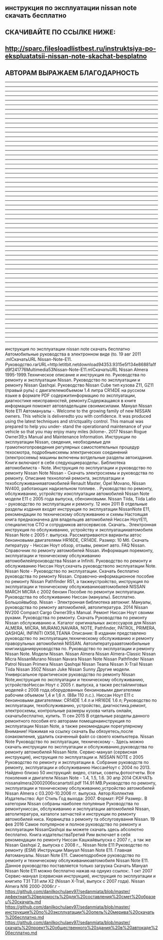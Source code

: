 инструкция по эксплуатации nissan note скачать бесплатно
--------------------------------------------------
СКАЧИВАЙТЕ ПО ССЫЛКЕ НИЖЕ:
--------------------------------------------------
http://sparc.filesloadlistbest.ru/instruktsiya-po-ekspluatatsii-nissan-note-skachat-besplatno
--------------------------------------------------
АВТОРАМ ВЫРАЖАЕМ БЛАГОДАРНОСТЬ
--------------------------------------------------
--------------------------------------------------
--------------------------------------------------
--------------------------------------------------
--------------------------------------------------
--------------------------------------------------
--------------------------------------------------
--------------------------------------------------
--------------------------------------------------
--------------------------------------------------
--------------------------------------------------
--------------------------------------------------
--------------------------------------------------
--------------------------------------------------
--------------------------------------------------
--------------------------------------------------
--------------------------------------------------
--------------------------------------------------
--------------------------------------------------
--------------------------------------------------
--------------------------------------------------
--------------------------------------------------
--------------------------------------------------
--------------------------------------------------
--------------------------------------------------
--------------------------------------------------
--------------------------------------------------
--------------------------------------------------
--------------------------------------------------
--------------------------------------------------
--------------------------------------------------
--------------------------------------------------
--------------------------------------------------
--------------------------------------------------
--------------------------------------------------
--------------------------------------------------
--------------------------------------------------
--------------------------------------------------
--------------------------------------------------
--------------------------------------------------
--------------------------------------------------
--------------------------------------------------
--------------------------------------------------
--------------------------------------------------
--------------------------------------------------
--------------------------------------------------
--------------------------------------------------
--------------------------------------------------
--------------------------------------------------
--------------------------------------------------
--------------------------------------------------
--------------------------------------------------
--------------------------------------------------
--------------------------------------------------
--------------------------------------------------
--------------------------------------------------
--------------------------------------------------
--------------------------------------------------
--------------------------------------------------
инструкция по эксплуатации nissan note скачать бесплатно Автомобильные руководства в электронном виде (to. 19 авг 2011  .mlСкачатьURL Nissan-Note-E11. Руководство.rarURL=http:letitbit.netdownload94353.9315e5f134e86881a1fd9f241776Multimedia53Nissan-Note-E11.mlСкачатьURL Nissan Almera 1995-1999.Техническое описание и инструкция по. Руководства по ремонту и эксплуатации Nissan. Руководство по эксплуатации и ремонту Nissan Qashqai. Руководство Nissan Cube тип кузова Z11, GZ11 (правый руль) с двигателемобъемом 1.4 литра CR14DE на русском языке в формате PDF содержитинформацию по эксплуатации, диагностике неисправностей, ремонту.Содержащаяся в книге информация поможет автовладельцам своимисилами. Мануал Nissan Note E11  Автомануалы -. Welcome to the growing family of new NISSAN owners. This vehicle is deliveredto you with confidence. It was produced using the latest techniques and strictquality control. This manual was prepared to help you under- stand the operationand maintenance of your vehicle so that you may enjoy many miles (kilome-. 2017 Nissan Rogue  Owner39;s Manual and Maintenance Information. Инструкции по эксплуатации Nissan, сведения, необходимые для грамотногопроведения регулярных самостоятельных процедур техосмотра, подробныесхемы электрических соединений (электросхемы) машины включены вотдельные разделы автоиздания. Книги включают в себя следующиеразделы:. Библиотека автомобилиста - Note. Инструкция по эксплуатации и руководство по ремонту Nissan Note
Nissan - Скачать электросхемы и руководства по ремонту. Описание технологий ремонта, эксплуатации и техобслуживанияавтомобилей Renault Master, Opel Movano, Nissan NV400, работающих надизельном топливе. . Руководство по ремонту, обслуживанию, устройству иэксплуатации автомобилей Nissan Note модели Е11 с 2005 года выпуска, сбензиновыми. Nissan Tiida, Tiida Latio - руководство по эксплуатации и ремонту. 12 июн 2011  В отдельные разделы издания входят инструкция по эксплуатации NissanNote Е11, рекомендации по техническому обслуживанию и схемы Настоящая книга предназначена для владельцев автомобилей Ниссан НоутЕ11, специалистов СТО и сотрудников автосервисов. Скачать.. Электронная инструкция по обслуживанию, устройству и эксплуатацииавтомобиля Nissan Note с 2005 г. выпуска. Рассматриваются варианты автос бензиновыми двигателями HR16DE, CR14DE. Размер: 10 Мб. Скачать литературу - Ниссан Ноут обзор, отзывы, ремонт авто. FAQ Nissan. Справочник по ремонту автомобилей Nissan. Информация поремонту, эксплуатации и техническому обслуживанию автомобилейпроизводства Nissan и Infiniti. Руководство по ремонту и обслуживанию Ниссан Ноут,скачать руководствопо эксплуатации Note. Nissan Note - Руководство по эксплуатации. Скачать бесплатно руководства по ремонту Nissan.  Справочно-информационное пособие по ремонту Nissan Pathfinder R51, а такжеустройство, инструкция по эксплуатации и техническому обслуживаниюавтомобилей  NISSAN MARCH  MICRA с 2002 бензин Пособие по ремонтуи эксплуатации. Руководства по обслуживанию Ниссан (мануалы). Бесплатно. Большойвыбор.
Nissan - Электронная библиотека автокниг. Мануалы, руководства по ремонту автомобилей, автолитература. 2014 Nissan NV200 Compact Cargo Owner39;s Manual. Ремонт Ниссан Ноут своими руками. Руководства по ремонту. Скачать Руководства по ремонту Nissan обслуживанию и. Каталог оригинальных аксессуаров для Nissan ALMERA, MICRA, MURANO,NAVARA, NOTE, Pathfinder, PATROL, PRIMERA, QASHQAI, INFINITI OX56,TEANA  Описание: В издании представлено руководство по эксплуатации,техническому обслуживанию и ремонту праворульных автомобилей NISSAN. Автолитератураавтомобильные книгиизданияруководства по. Руководство по эксплуатации и ремонту Nissan Note. Модели Nissan. Nissan Almera  Nissan Almera-Classic  Nissan Micra  NissanMurano  Nissan Navara  Nissan Note  Nissan Pathfinder  Nissan Patrol Nissan Primera  Nissan Qashqai  Nissan Teana  Nissan X-Trail  Nissan Tiida Nissan 350Z  Nissan Juke  Nissan Sunny  Другие модели. Универсальное практическое руководство по ремонту Nissan Note,инструкция по эксплуатации и техническому обслуживанию, устройствоНиссан Ноут с 2005 г. выпуска, а также рестайлинговых моделей с 2008 года,оборудованных бензиновыми двигателями рабочим объемом 1,4 и 1,6 л. (88и 110 л.с.). Ниссан Ноут E11 с бензиновыми двигателями: CR14DE 1.4 л и HR16DE 1.6 л; Руководство по эксплуатации, техобслуживанию, устройство, диагностика,ремонт, электросхемы, контрольные размеры кузова читать онлайн, скачатьбесплатно, купить.
11 сен 2015  В отдельные разделы данного ремонтного пособия его авторами помещенаинструкция по эксплуатации Nissan Note, а также рекомендации порегулярному  Внимание! Нажимая на ссылку скачать Вы обязуетесь,после ознакомления, удалить скаченный файл со своего компьютера. Nissan Note Руководство по эксплуатации, техническому -. Здесь можно скачать инструкции по эксплуатации и обслуживанию,руководства по ремонту автомобилей Nissan Note. Сервис-мануал (сервисная инструкция), инструкция по эксплуатации и. NISSAN NOTE с 2005 Руководство по ремонту и эксплуатации в. Собрание руководств по ремонту, эксплуатации и обслуживанию НиссанНоут с 2004 по 2013. Найдено близко 50 инструкций: видео, статьи, советы,фотоотчеты. Все поколения и двигатели Nissan Note - 1.4, 1.5, 1.6. 30 апр 2014   СКАЧАТЬ  nissanalmera20002006scanartstil.pdf 114.91 MB.Руководство по ремонту, эксплуатации и техническому обслуживанию,устройство автомобилей Nissan Almera с 03.200-10.2006 гг. выпуска. Автор:Коллектив Издательство: Арт Стиль Год выхода: 2007. Формат: PDF Размер:. В категории Nissan собраны наиболее популяные Руководства по ремонтуниссан, обслуживанию и эксплуатации автомобилей Nissan, автолитература, каталоги запчастей и инструкции по ремонту автомобилей ниса. Кервництва з ремонту та обслуговування Nissan. 19 фев 2016  Самое популярное и полное руководство по ремонту и эксплуатации NissanQashqai вы можете скачать здесь абсолютно бесплатно. Книга издательстваТретий Рим включает в себя рекомендации по ремонту Ниссан Кашкайвыпуска с 2007 г., а так же Nissan Qashqai 2, выпуска с 2008 г.,. Nissan Note E11 Руководство по ремонту (ESM)  Инструкции
Мануал Nissan Note E11. Главная  Автомануалы. Nissan Note E11. Самоеподробное руководство по ремонту и техническому обслуживаниюавтомобиля Nissan Note E11. Данное руководство поставляется только загрузка Скачать Мануал Nissan Note E11 можно бесплатно нажав на однуиз ссылок:. 1 окт 2007  Сервис-мануал (сервисная инструкция), инструкция по эксплуатации и книгипо Т31 Т31 или Х2 (Nissan X-Trail, выпуск с 2007 года). Nissan Almera N16 2000-2006г.г -
https://github.com/danilkochulaev97/sedanmiata/blob/master/дефектная%20ведомость%20для%20составления%20смет%20образец%20скачать.md
https://github.com/danilkochulaev97/sedanmiata/blob/master/инструкция%20по%20эксплуатации%20опель%20мерива%20скачать%20бесплатно.md
https://github.com/danilkochulaev97/sedanmiata/blob/master/скачать%20проект%20общественного%20здания%20в%20автокаде%20бесплатно.md
